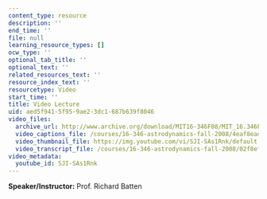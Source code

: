 ```yaml
---
content_type: resource
description: ''
end_time: ''
file: null
learning_resource_types: []
ocw_type: ''
optional_tab_title: ''
optional_text: ''
related_resources_text: ''
resource_index_text: ''
resourcetype: Video
start_time: ''
title: Video Lecture
uid: aed5f941-5f95-9ae2-3dc1-687b639f8046
video_files:
  archive_url: http://www.archive.org/download/MIT16-346F08/MIT_16.346F08_A_Funny_Thing_300k.mp4
  video_captions_file: /courses/16-346-astrodynamics-fall-2008/4eaf8eada19258f49597bde37f262b06_SJI-SAs1Rnk.vtt
  video_thumbnail_file: https://img.youtube.com/vi/SJI-SAs1Rnk/default.jpg
  video_transcript_file: /courses/16-346-astrodynamics-fall-2008/02f8efa721aeb5aa85bcbc9ba344a4f5_SJI-SAs1Rnk.pdf
video_metadata:
  youtube_id: SJI-SAs1Rnk
---
```


**Speaker/Instructor:** Prof. Richard Batten

